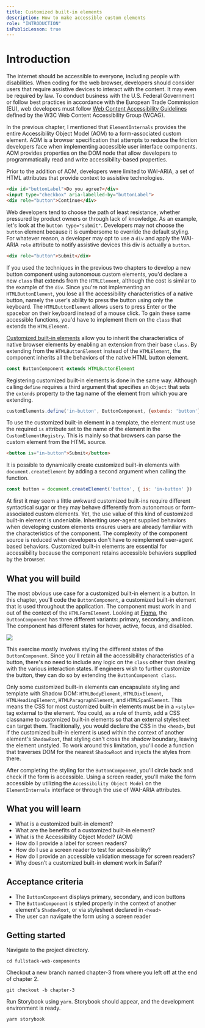```yaml
---
title: Customized built-in elements
description: How to make accessible custom elements
role: "INTRODUCTION"
isPublicLesson: true
---
```


# Introduction

The internet should be accessible to everyone, including people with disabilities. When coding for the web browser, developers should consider users that require assistive devices to interact with the content. It may even be required by law. To conduct business with the U.S. Federal Government or follow best practices in accordance with the European Trade Commission (EU), web developers must follow [Web Content Accessibility Guidelines](https://www.w3.org/TR/WCAG20/) defined by the W3C Web Content Accessibility Group (WCAG). 

In the previous chapter, I mentioned that `ElementInternals` provides the entire Accessibility Object Model (AOM) to a form-associated custom element. AOM is a browser specification that attempts to reduce the friction developers face when implementing accessible user interface components. AOM provides properties on the DOM node that allow developers to programmatically read and write accessibility-based properties. 

Prior to the addition of AOM, developers were limited to WAI-ARIA, a set of HTML attributes that provide context to assistive technologies.

```html
<div id="buttonLabel">Do you agree?</div>
<input type="checkbox" aria-labelled-by="buttonLabel">
<div role="button">Continue</div>
```

Web developers tend to choose the path of least resistance, whether pressured by product owners or through lack of knowledge. As an example, let's look at the `button type="submit"`. Developers may not choose the `button` element because it is cumbersome to override the default styling. For whatever reason, a developer may opt to use a `div` and apply the WAI-ARIA `role` attribute to notify assistive devices this div is actually a `button`. 

```html
<div role="button">Submit</div>
```

If you used the techniques in the previous two chapters to develop a new button component using autonomous custom elements, you'd declare a new `class` that extends from the `HTMLElement`, although the cost is similar to the example of the `div`. Since you're not implementing an `HTMLButtonElement`, you lose all the accessibility characteristics of a native button, namely the user's ability to press the button using only the keyboard. The `HTMLButtonElement` allows users to press Enter or the spacebar on their keyboard instead of a mouse click. To gain these same accessible functions, you'd have to implement them on the `class` that extends the `HTMLElement`. 

[Customized built-in elements](https://html.spec.whatwg.org/multipage/custom-elements.html#custom-elements-customized-builtin-example) allow you to inherit the characteristics of native browser elements by enabling an extension from their base `class`. By extending from the `HTMLButtonElement` instead of the `HTMLElement`, the component inherits all the behaviors of the native HTML button element.


```javascript
const ButtonComponent extends HTMLButtonElement
```

Registering customized built-in elements is done in the same way. Although calling `define` requires a third argument that specifies an `Object` that sets the `extends` property to the tag name of the element from which you are extending.

```javascript
customElements.define('in-button', ButtonComponent, {extends: 'button'});

```

To use the customized built-in element in a template, the element must use the required `is` attribute set to the name of the element in the `CustomElementRegistry`. This is mainly so that browsers can parse the custom element from the HTML source.

```html
<button is="in-button">Submit</button>
```

It is possible to dynamically create customized built-in elements with `document.createElement` by adding a second argument when calling the function.

```javascript
const button = document.createElement('button', { is: 'in-button' })
```

At first it may seem a little awkward customized built-ins require different syntactical sugar or they may behave differently from autonomous or form-associated custom elements. Yet, the use value of this kind of customized built-in element is undeniable. Inheriting user-agent supplied behaviors when developing custom elements ensures users are already familiar with the characteristics of the component. The complexity of the component source is reduced when developers don't have to reimplement user-agent based behaviors. Customized built-in elements are essential for accessibility because the component retains accessible behaviors supplied by the browser. 

## What you will build

The most obvious use case for a customized built-in element is a button. In this chapter, you'll code the `ButtonComponent`, a customized built-in element that is used throughout the application. The component must work in and out of the context of the `HTMLFormElement`. Looking at [Figma](https://www.figma.com/file/QXGa6qN6AqgeerCtS28I8z/Web-Components-Book-Design-Library?node-id=0%3A1), the `ButtonComponent` has three different variants: primary, secondary, and icon. The component has different states for hover, active, focus, and disabled.

![](./public/assets/figma.png)

This exercise mostly involves styling the different states of the `ButtonComponent`. Since you'll retain all the accessibility characteristics of a button, there's no need to include any logic on the `class` other than dealing with the various interaction states. If engineers wish to further customize the button, they can do so by extending the `ButtonComponent class`.

Only some customized built-in elements can encapsulate styling and template with Shadow DOM: `HTMLBodyElement`, `HTMLDivElement`, ` HTMLHeadingElement`, `HTMLParagraphElement`, and `HTMLSpanElement`. This means the CSS for most customized built-in elements must be in a `<style>` tag external to the element. You could, as a rule of thumb, add a CSS classname to customized built-in elements so that an external stylesheet can target them. Traditionally, you would declare the CSS in the `<head>`, but if the customized built-in element is used within the context of another element's `ShadowRoot`, that styling can't cross the shadow boundary, leaving the element unstyled. To work around this limitation, you'll code a function that traverses DOM for the nearest `ShadowRoot` and injects the styles from there.

After completing the styling for the `ButtonComponent`, you'll circle back and check if the form is accessible. Using a screen reader, you'll make the form accessible by utilizing the `Accessibility Object Model` on the `ElementInternals` interface or through the use of WAI-ARIA attributes. 


## What you will learn

- What is a customized built-in element?
- What are the benefits of a customized built-in element?
- What is the Accessibility Object Model? (AOM)
- How do I provide a label for screen readers?
- How do I use a screen reader to test for accessibility?
- How do I provide an accessible validation message for screen readers?
- Why doesn’t a customized built-in element work in Safari?


## Acceptance criteria

- The `ButtonComponent` displays primary, secondary, and icon buttons
- The `ButtonComponent` is styled properly in the context of another element's `ShadowRoot`, or via stylesheet declared in `<head>`
- The user can navigate the form using a screen reader


## Getting started

Navigate to the project directory.

```
cd fullstack-web-components
```

Checkout a new branch named chapter-3 from where you left off at the end of chapter 2. 

```
git checkout -b chapter-3
```

Run Storybook using `yarn`. Storybook should appear, and the development environment is ready.

```
yarn storybook
```
